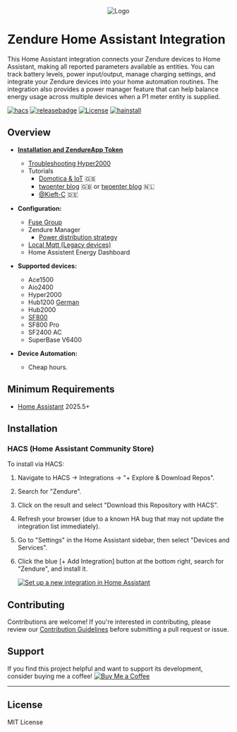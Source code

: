 <p align="center">
  <img src="https://zendure.com/cdn/shop/files/zendure-logo-infinity-charge_240x.png?v=1717728038" alt="Logo">
</p>

# Zendure Home Assistant Integration
This Home Assistant integration connects your Zendure devices to Home Assistant, making all reported parameters available as entities. You can track battery levels, power input/output, manage charging settings, and integrate your Zendure devices into your home automation routines. The integration also provides a power manager feature that can help balance energy usage across multiple devices when a P1 meter entity is supplied.


[![hacs][hacsbadge]][hacs] [![releasebadge]][release] [![License][license-shield]](LICENSE.md) [![hainstall][hainstallbadge]][hainstall]

## Overview

- **[Installation and ZendureApp Token](https://github.com/Zendure/Zendure-HA/wiki/Installation)**
  - [Troubleshooting Hyper2000](https://github.com/Zendure/Zendure-HA/wiki/Troubleshooting) 
  - Tutorials
    - [Domotica & IoT](https://iotdomotica.nl/tutorial/install-zendure-home-assistant-integration-tutorial) 🇬🇧
    - [twoenter blog](https://www.twoenter.nl/blog/en/smarthome-en/zendure-home-battery-home-assistant-integration/) 🇬🇧 or [twoenter blog](https://www.twoenter.nl/blog/home-assistant-nl/zendure-thuisaccu-integratie-met-home-assistant/) 🇳🇱
    - [@Kieft-C](https://github.com/Kieft-C/Zendure-BKW-PV/wiki/Installation-Zendure-Home-Assistant-integration-%E2%80%93-Tutorial) 🇩🇪

- **Configuration:**
  - [Fuse Group](https://github.com/Zendure/Zendure-HA/wiki/Fuse-Group) 
  - Zendure Manager
    - [Power distribution strategy](https://github.com/Zendure/Zendure-HA/wiki/Power-distribution-strategy)
  - [Local Mqtt (Legacy devices)](https://github.com/Zendure/Zendure-HA/wiki/Local-Mqtt-(Legacy-Devices))
  - Home Assistent Energy Dashboard

- **Supported devices:**
  - Ace1500
  - Aio2400
  - Hyper2000
  - Hub1200 [German](https://github.com/Zendure/Zendure-HA/wiki/SolarFlow-Hub1200-German)
  - Hub2000
  - [SF800](https://github.com/Zendure/Zendure-HA/wiki/SolarFlow-800)
  - SF800 Pro
  - SF2400 AC
  - SuperBase V6400

- **Device Automation:**
  - Cheap hours.

## Minimum Requirements
- [Home Assistant](https://github.com/home-assistant/core) 2025.5+

## Installation

### HACS (Home Assistant Community Store)

To install via HACS:

1. Navigate to HACS -> Integrations -> "+ Explore & Download Repos".
2. Search for "Zendure".
3. Click on the result and select "Download this Repository with HACS".
4. Refresh your browser (due to a known HA bug that may not update the integration list immediately).
5. Go to "Settings" in the Home Assistant sidebar, then select "Devices and Services".
6. Click the blue [+ Add Integration] button at the bottom right, search for "Zendure", and install it.

   [![Set up a new integration in Home Assistant](https://my.home-assistant.io/badges/config_flow_start.svg)](https://my.home-assistant.io/redirect/config_flow_start/?domain=zendure_ha)


## Contributing

Contributions are welcome! If you're interested in contributing, please review our [Contribution Guidelines](CONTRIBUTING.md) before submitting a pull request or issue.

## Support

If you find this project helpful and want to support its development, consider buying me a coffee!
[![Buy Me a Coffee][buymecoffeebadge]][buymecoffee]

---

[buymecoffee]: https://www.buymeacoffee.com/fireson
[buymecoffeebadge]: https://www.buymeacoffee.com/assets/img/custom_images/orange_img.png
[license-shield]: https://img.shields.io/github/license/zendure/zendure-ha.svg?style=for-the-badge
[hacs]: https://github.com/zendure/zendure-ha
[hacsbadge]: https://img.shields.io/badge/HACS-Default-orange.svg?style=for-the-badge
[release]: https://github.com/zendure/zendure-ha/releases
[releasebadge]: https://img.shields.io/github/v/release/zendure/zendure-ha?style=for-the-badge
[buildstatus-shield]: https://img.shields.io/github/actions/workflow/status/zendure/zendure-ha/push.yml?branch=main&style=for-the-badge
[buildstatus-link]: https://github.com/zendure/zendure-ha/actions

[hainstall]: https://my.home-assistant.io/redirect/config_flow_start/?domain=zendure_ha
[hainstallbadge]: https://img.shields.io/badge/dynamic/json?style=for-the-badge&logo=home-assistant&logoColor=ccc&label=usage&suffix=%20installs&cacheSeconds=15600&url=https://analytics.home-assistant.io/custom_integrations.json&query=$.zendure_ha.total


## License

MIT License
